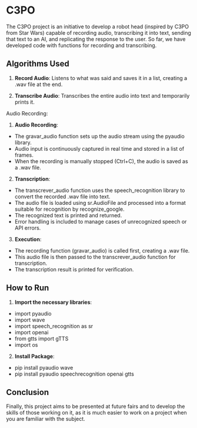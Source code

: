 # C3PO

The C3PO project is an initiative to develop a robot head (inspired by C3PO from Star Wars) capable of recording audio, transcribing it into text, sending that text to an AI, and replicating the response to the user. So far, we have developed code with functions for recording and transcribing.

## Algorithms Used

1. **Record Audio**: Listens to what was said and saves it in a list, creating a .wav file at the end.

2. **Transcribe Audio**: Transcribes the entire audio into text and temporarily prints it.

Audio Recording:

1. **Audio Recording**:
  - The gravar_audio function sets up the audio stream using the pyaudio library.
  - Audio input is continuously captured in real time and stored in a list of frames.
  - When the recording is manually stopped (Ctrl+C), the audio is saved as a .wav file.

2. **Transcription**:
  - The transcrever_audio function uses the speech_recognition library to convert the recorded .wav file into text.
  - The audio file is loaded using sr.AudioFile and processed into a format suitable for recognition by recognize_google.
  - The recognized text is printed and returned.
  - Error handling is included to manage cases of unrecognized speech or API errors.

3. **Execution**:
  - The recording function (gravar_audio) is called first, creating a .wav file.
  - This audio file is then passed to the transcrever_audio function for transcription.
  - The transcription result is printed for verification.

## How to Run

1. **Import the necessary libraries**:
  - import pyaudio
  - import wave
  - import speech_recognition as sr
  - import openai
  - from gtts import gTTS
  - import os

2. **Install Package**:
  - pip install pyaudio wave
  - pip install pyaudio speechrecognition openai gtts

## Conclusion

Finally, this project aims to be presented at future fairs and to develop the skills of those working on it, as it is much easier to work on a project when you are familiar with the subject.
